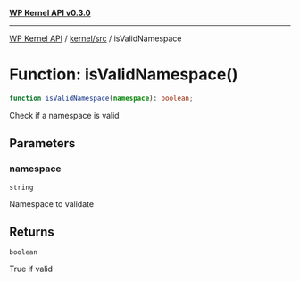 [**WP Kernel API v0.3.0**](../../../README.md)

---

[WP Kernel API](../../../README.md) / [kernel/src](../README.md) / isValidNamespace

# Function: isValidNamespace()

```ts
function isValidNamespace(namespace): boolean;
```

Check if a namespace is valid

## Parameters

### namespace

`string`

Namespace to validate

## Returns

`boolean`

True if valid
